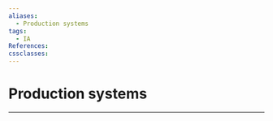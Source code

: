 ```yaml
---
aliases:
  - Production systems
tags:
  - IA
References: 
cssclasses:
---
```

# Production systems


***